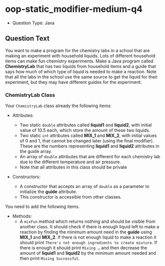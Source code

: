 # oop-static_modifier-medium-q4

- Question Type: Java

## Question Text

You want to make a program for the chemistry labs in a school that are making an experiment with household liquids.
Lots of different household items can make fun chemistry experiments. Make a Java program called **ChemistryLab** that
has two liquids from household items and a guide that says how much of which type of liquid is needed to make a
reaction. Note that all the labs in the school use the same source to get the liquid for their experiment, but they may
have different guides for the experiment.

### ChemistryLab Class

Your `ChemistryLab` class already the following items:

- Attributes:
    - Two static `double` attributes called **liquid1** and **liquid2**, with initial value of 10.5 each, which store
      the amount of these two liquids.
    - Two static `int` attributes called **MIX_1** and **MIX_2**, with initial values of 0 and 1, that cannot be changed
      later (using the final modifier). These are the numbers representing **liquid1** and **liquid2** attributes in the guide array.
    - An array of `double` attributes that are different for each chemistry lab due to the different temperature and
      air pressure.
    - Note that all attributes in this class should be private

- Constructors:
    - A constructor that accepts an array of `double` as a parameter to initialize the **guide** attribute.
    - This constructor is accessible from other classes.

You need to add the following items.

- Methods:
    - A `mixFun` method which returns nothing and should be visible from another class. It should check if there is
      enough liquid left to make a reaction by finding the minimum amount need in the **guide** using **MIX_1** and
      **MIX_2**. If there is not enough liquid to make a reaction it should print
      `There's not enough ingredients to create mixture`. If there is enough it should print `Mixing …`  and then
      decrease the amount of **liquid1** and **liquid2** by the minimum amount
      needed and then print `Mixing Successful`.